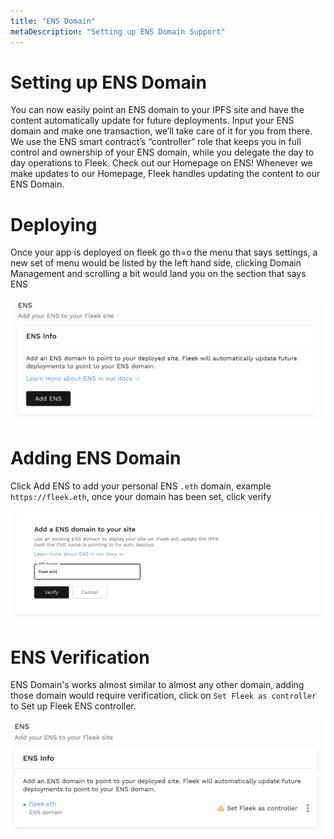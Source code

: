 ```yaml
---
title: "ENS Domain"
metaDescription: "Setting up ENS Domain Support"
---
```


# Setting up ENS Domain

You can now easily point an ENS domain to your IPFS site and have the content automatically update for future deployments. Input your ENS domain and make one transaction, we’ll take care of it for you from there. We use the ENS smart contract’s “controller” role that keeps you in full control and ownership of your ENS domain, while you delegate the day to day operations to Fleek. Check out our Homepage on ENS! Whenever we make updates to our Homepage, Fleek handles updating the content to our ENS Domain.

# Deploying

Once your app is deployed on fleek go th=o the menu that says settings, a new set of menu would be listed by the left hand side, clicking Domain Management and scrolling a bit would land you on the section that says ENS

![](images/ens1.png)


# Adding ENS Domain

Click Add ENS to add your personal ENS `.eth` domain, example `https://fleek.eth`, once your domain has been set, click verify 

![](images/ens2.png)

# ENS Verification

ENS Domain's works almost similar to almost any other domain, adding those domain would require verification, click on `Set Fleek as controller` to Set up Fleek ENS controller.

![](images/ens3.png)